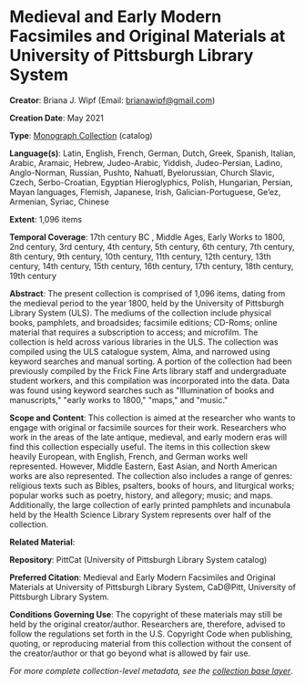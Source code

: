 # Medieval and Early Modern Facsimiles and Original Materials at University of Pittsburgh Library System

**Creator**: Briana J. Wipf (Email: [brianawipf@gmail.com](mailto:brianawipf@gmail.com))

**Creation Date**: May 2021

**Type**: [Monograph Collection](https://cadatpitt.github.io/documentation/data-dictionary/monograph-collections.html) (catalog)

**Language(s)**: Latin, English, French, German, Dutch, Greek, Spanish, Italian, Arabic, Aramaic, Hebrew, Judeo-Arabic, Yiddish, Judeo-Persian, Ladino, Anglo-Norman, Russian, Pushto, Nahuatl,  Byelorussian, Church Slavic, Czech, Serbo-Croatian, Egyptian Hieroglyphics, Polish, Hungarian, Persian, Mayan languages, Flemish, Japanese, Irish, Galician-Portuguese, Ge’ez, Armenian, Syriac, Chinese

**Extent**: 1,096 items

**Temporal Coverage**: 17th century BC , Middle Ages, Early Works to 1800, 2nd century, 3rd century, 4th century, 5th century, 6th century, 7th century, 8th century, 9th century, 10th century, 11th century, 12th century, 13th century, 14th century, 15th century, 16th century, 17th century, 18th century, 19th century

**Abstract**: The present collection is comprised of 1,096 items, dating from the medieval period to the year 1800, held by the University of Pittsburgh Library System (ULS). The mediums of the collection include physical books, pamphlets, and broadsides; facsimile editions; CD-Roms; online material that requires a subscription to access; and microfilm. The collection is held across various libraries in the ULS. The collection was compiled using the ULS catalogue system, Alma, and narrowed using keyword searches and manual sorting. A portion of the collection had been previously compiled by the Frick Fine Arts library staff and undergraduate student workers, and this compilation was incorporated into the data. Data was found using keyword searches such as "Illumination of books and manuscripts," "early works to 1800," "maps," and "music."

**Scope and Content**: This collection is aimed at the researcher who wants to engage with original or facsimile sources for their work. Researchers who work in the areas of the late antique, medieval, and early modern eras will find this collection especially useful. The items in this collection skew heavily European, with English, French, and German works well represented. However, Middle Eastern, East Asian, and North American works are also represented. The collection also includes a range of genres: religious texts such as Bibles, psalters, books of hours, and liturgical works; popular works such as poetry, history, and allegory; music; and maps. Additionally, the large collection of early printed pamphlets and incunabula held by the Health Science Library System represents over half of the collection.

**Related Material**:

**Repository**: PittCat (University of Pittsburgh Library System catalog)

**Preferred Citation**: Medieval and Early Modern Facsimiles and Original Materials at University of Pittsburgh Library System, CaD@Pitt, University of Pittsburgh Library System.

**Conditions Governing Use**: The copyright of these materials may still be held by the original creator/author. Researchers are, therefore, advised to follow the regulations set forth in the U.S. Copyright Code when publishing, quoting, or reproducing material from this collection without the consent of the creator/author or that go beyond what is allowed by fair use.

_For more complete collection-level metadata, see the [collection base layer](https://github.com/CaDatPitt/data-layers/blob/master/base-layers/medieval-and-early-modern-facsimiles_wipf/medieval-and-early-modern-facsimiles_wipf_collection-base-layer.csv)_.
